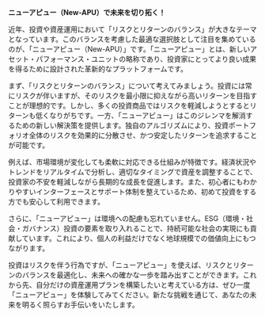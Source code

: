 **ニューアピュー（New-APU）で未来を切り拓く！**

近年、投資や資産運用において「リスクとリターンのバランス」が大きなテーマとなっています。このバランスを考慮した最適な選択肢として注目を集めているのが、「ニューアピュー（New-APU）」です。「ニューアピュー」とは、新しいアセット・パフォーマンス・ユニットの略称であり、投資家にとってより良い成果を得るために設計された革新的なプラットフォームです。

まず、「リスクとリターンのバランス」について考えてみましょう。投資には常にリスクが伴いますが、そのリスクを最小限に抑えながら高いリターンを目指すことが理想的です。しかし、多くの投資商品ではリスクを軽減しようとするとリターンも低くなりがちです。一方、「ニューアピュー」はこのジレンマを解消するための新しい解決策を提供します。独自のアルゴリズムにより、投資ポートフォリオ全体のリスクを効果的に分散させ、かつ安定したリターンを追求することが可能です。

例えば、市場環境が変化しても柔軟に対応できる仕組みが特徴です。経済状況やトレンドをリアルタイムで分析し、適切なタイミングで資産を調整することで、投資家の不安を軽減しながら長期的な成長を促進します。また、初心者にもわかりやすいインターフェースとサポート体制を整えているため、初めて投資をする方でも安心して利用できます。

さらに、「ニューアピュー」は環境への配慮も忘れていません。ESG（環境・社会・ガバナンス）投資の要素を取り入れることで、持続可能な社会の実現にも貢献しています。これにより、個人の利益だけでなく地球規模での価値向上にもつながります。

投資はリスクを伴う行為ですが、「ニューアピュー」を使えば、リスクとリターンのバランスを最適化し、未来への確かな一歩を踏み出すことができます。これから先、自分だけの資産運用プランを構築したいと考えている方は、ぜひ一度「ニューアピュー」を体験してみてください。新たな挑戦を通じて、あなたの未来を明るく照らすお手伝いをいたします。